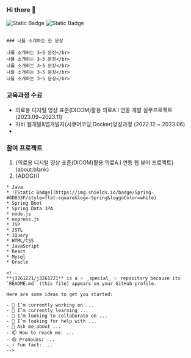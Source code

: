 ### Hi there 👋
![Static Badge](https://img.shields.io/badge/MyBadge-blue)
![Static Badge](https://img.shields.io/badge/flat-square)


~~~

### 나를 소개하는 한 문장

나를 소개하는 3~5 문장</br>
나를 소개하는 3~5 문장</br>
나를 소개하는 3~5 문장</br>
나를 소개하는 3~5 문장</br>
나를 소개하는 3~5 문장</br>

~~~

### 교육과정 수료
* 의료용 디지털 영상 표준(DICOM)활용 의료A.I 연동 개발 실무프로젝트 (2023.09~2023.11)
* 자바 웹개발&앱개발자(시큐어코딩,Docker)양성과정 (2022.12 ~ 2023.06)
* 

### 참여 프로젝트
1. {의료용 디지털 영상 표준(DICOM)활용 의료A.I 연동 웹 뷰어 프로젝트}(about:blank)
2. {ADOG}()

~~~
* Java
* ![Static Badge](https://img.shields.io/badge/Spring-#6DB33F/style=flat-square&log=-Spring&loggoColor=white)
* Spring Boot
* Spring Data JPA
* node.js
* express.js
* JSP
* JSTL
* JQuery
* HTML/CSS
* JavaScript
* React
* Mysql
* Oracle

<!--
**j3261221/j3261221** is a ✨ _special_ ✨ repository because its `README.md` (this file) appears on your GitHub profile.

Here are some ideas to get you started:

- 🔭 I’m currently working on ...
- 🌱 I’m currently learning ...
- 👯 I’m looking to collaborate on ...
- 🤔 I’m looking for help with ...
- 💬 Ask me about ...
- 📫 How to reach me: ...
- 😄 Pronouns: ...
- ⚡ Fun fact: ...
-->
